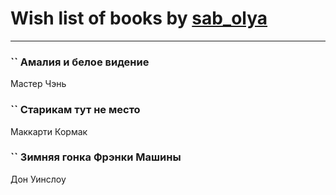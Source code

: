 # Wish list of books by [sab_olya](http://vk.com/id139338401)
---

### `` Амалия и белое видение
Мастер Чэнь

### `` Старикам тут не место
Маккарти Кормак

### `` Зимняя гонка Фрэнки Машины
Дон Уинслоу

